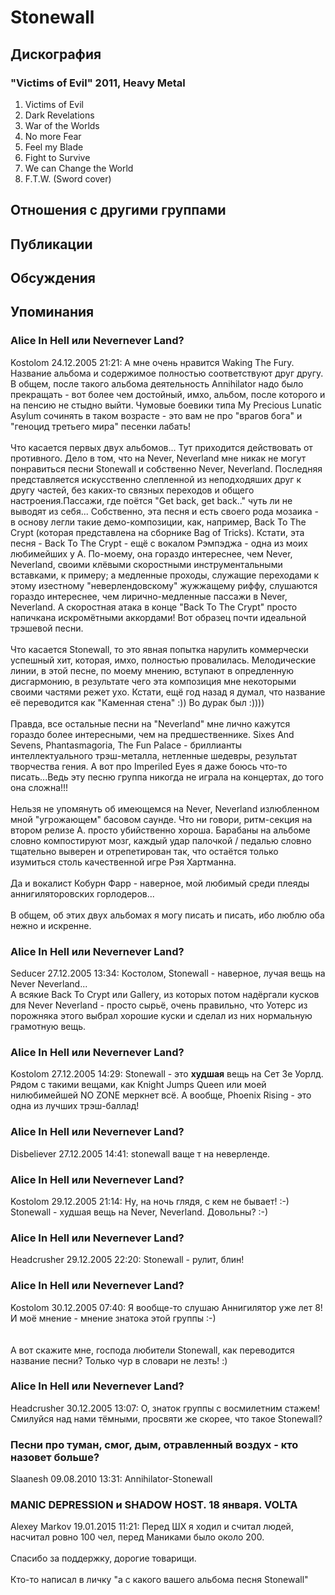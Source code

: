 # Stonewall



## Дискография

### "Victims of Evil" 2011, Heavy Metal

1. Victims of Evil
2. Dark Revelations
3. War of the Worlds
4. No more Fear
5. Feel my Blade
6. Fight to Survive
7. We can Change the World
8. F.T.W. (Sword cover)


## Отношения с другими группами


## Публикации


## Обсуждения


## Упоминания

### Alice In Hell или Nevernever Land?

Kostolom 24.12.2005 21:21:
А мне очень нравится Waking The Fury. Название альбома и содержимое полностью соответствуют друг другу. В общем, после такого альбома деятельность Annihilator надо было прекращать - вот более чем достойный, имхо, альбом, после которого и на пенсию не стыдно выйти. Чумовые боевики типа My Precious Lunatic Asylum сочинять в таком возрасте - это вам не про "врагов бога" и "геноцид третьего мира" песенки лабать!<BR><BR>Что касается первых двух альбомов... Тут приходится действовать от противного. Дело в том, что на Never, Neverland мне никак не могут понравиться песни Stonewall и собственно Never, Neverland. Последняя представляется искусственно слепленной из неподходяших друг к другу частей, без каких-то связных переходов и общего настроения.Пассажи, где поётся "Get back, get back.." чуть ли не выводят из себя... Собственно, эта песня и есть своего рода мозаика - в основу легли такие демо-композиции, как, например, Back To The Crypt (которая представлена на сборнике Bag of Tricks). Кстати, эта песня - Back To The Crypt - ещё с вокалом Рэмпэджа - одна из моих любимейших у А. По-моему, она гораздо интереснее, чем Never, Neverland, своими клёвыми скоростными инструментальными вставками, к примеру; а медленные проходы, служащие переходами к этому изестному "неверлендовскому" жужжащему риффу, слушаются гораздо интереснее, чем лирично-медленные пассажи в Never, Neverland. А скоростная атака в конце "Back To The Crypt" просто напичкана искромётными аккордами! Вот образец почти идеальной трэшевой песни.<BR><BR>Что касается Stonewall, то это явная попытка нарулить коммерчески успешный хит, которая, имхо, полностью провалилась. Мелодические линии, в этой песне, по моему мнению, вступают в опредленную дисгармонию, в результате чего эта композиция мне некоторыми своими частями режет ухо. Кстати, ещё год назад я думал, что название её переводится как "Каменная стена" :)) Во дурак был :))))<BR><BR>Правда, все остальные песни на "Neverland" мне лично кажутся гораздо более интересными, чем на предшественнике. Sixes And Sevens, Phantasmagoria, The Fun Palace - бриллианты интеллектуального трэш-металла, нетленные шедевры, результат творчества гения. А вот про Imperiled Eyes я даже боюсь что-то писать...Ведь эту песню группа никогда не играла на концертах, до того она сложна!!!<BR><BR>Нельзя не упомянуть об имеющемся на Never, Neverland излюбленном мной "угрожающем" басовом саунде. Что ни говори, ритм-секция на втором релизе А. просто убийственно хороша. Барабаны на альбоме словно компостируют мозг, каждый удар палочкой / педалью словно тщательно выверен и отрепетирован так, что остаётся только изумиться столь качественной игре Рэя Хартманна.<BR><BR>Да и вокалист Кобурн Фарр - наверное, мой любимый среди плеяды аннигиляторовских горлодеров...<BR><BR>В общем, об этих двух альбомах я могу писать и писать, ибо люблю оба нежно и искренне. 

### Alice In Hell или Nevernever Land?

Seducer 27.12.2005 13:34:
Костолом, Stonewall - наверное, лучая вещь на Never Neverland... <BR>А всякие Back To Crypt или Gallery, из которых потом надёргали кусков для Never Neverland - просто сырьё, очень правильно, что Уотерс из порожняка этого выбрал хорошие куски и сделал из них нормальную грамотную вещь.<BR>

### Alice In Hell или Nevernever Land?

Kostolom 27.12.2005 14:29:
Stonewall - это <B>худшая</B> вещь на Сет Зе Уорлд. Рядом с такими вещами, как Knight Jumps Queen или моей нилюбимейшей NO ZONE меркнет всё. А вообще, Phoenix Rising - это одна из лучших трэш-баллад!<BR>

### Alice In Hell или Nevernever Land?

Disbeliever 27.12.2005 14:41:
stonewall ваще т на неверленде.

### Alice In Hell или Nevernever Land?

Kostolom 29.12.2005 21:14:
Ну, на ночь глядя, с кем не бывает! :-) <BR>Stonewall - худшая вещь на Never, Neverland. Довольны? :-)<BR>

### Alice In Hell или Nevernever Land?

Headcrusher 29.12.2005 22:20:
Stonewall - рулит, блин!

### Alice In Hell или Nevernever Land?

Kostolom 30.12.2005 07:40:
Я вообще-то слушаю Аннигилятор уже лет 8! И моё мнение - мнение знатока этой группы :-)<BR><BR><BR>А вот скажите мне, господа любители Stonewall, как переводится название песни? Только чур в словари не лезть! :)

### Alice In Hell или Nevernever Land?

Headcrusher 30.12.2005 13:07:
О, знаток группы с восмилетним стажем! Смилуйся над нами тёмными, просвяти же скорее, что такое Stonewall?

### Песни про туман, смог, дым, отравленный воздух - кто назовет больше?

Slaanesh 09.08.2010 13:31:
Annihilator-Stonewall

### MANIC DEPRESSION и SHADOW HOST. 18 января. VOLTA

Alexey Markov 19.01.2015 11:21:
Перед ШХ я ходил и считал людей, насчитал ровно 100 чел, перед Маниками было около 200.<BR><BR>Спасибо за поддержку, дорогие товарищи.<BR><BR>Кто-то написал в личку "а с какого вашего альбома песня Stonewall"

